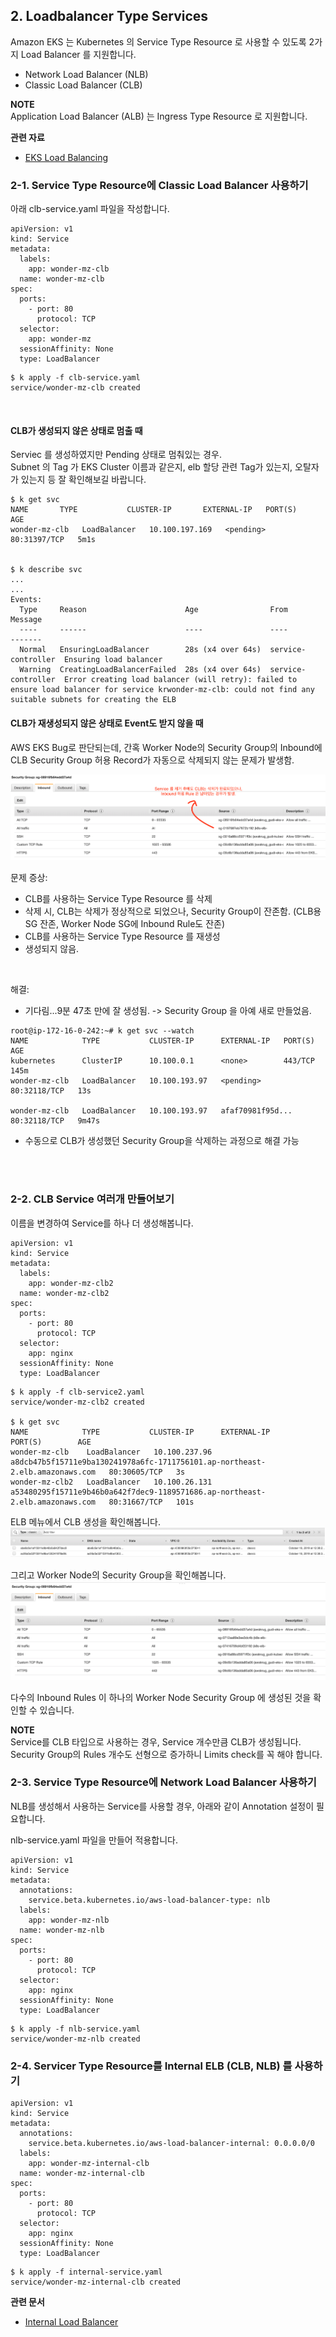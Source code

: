 ## 2. Loadbalancer Type Services
Amazon EKS 는 Kubernetes 의 Service Type Resource 로 사용할 수 있도록 2가지 Load Balancer 를 지원합니다. <br> 
* Network Load Balancer (NLB)
* Classic Load Balancer (CLB)


**NOTE**<br>
Application Load Balancer (ALB) 는 Ingress Type Resource 로 지원합니다.


**관련 자료**
- [EKS Load Balancing](https://docs.aws.amazon.com/en_pv/eks/latest/userguide/load-balancing.html)


### 2-1. Service Type Resource에 Classic Load Balancer 사용하기
아래 clb-service.yaml 파일을 작성합니다.
```
apiVersion: v1
kind: Service
metadata:
  labels:
    app: wonder-mz-clb
  name: wonder-mz-clb
spec:
  ports:
    - port: 80
      protocol: TCP
  selector:
    app: wonder-mz
  sessionAffinity: None
  type: LoadBalancer
```
```
$ k apply -f clb-service.yaml
service/wonder-mz-clb created
```

<Br>

#### CLB가 생성되지 않은 상태로 멈출 때
Serviec 를 생성하였지만 Pending 상태로 멈춰있는 경우.<br>
Subnet 의 Tag 가 EKS Cluster 이름과 같은지, elb 할당 관련 Tag가 있는지, 오탈자가 있는지 등 잘 확인해보길 바랍니다.
```
$ k get svc
NAME       TYPE           CLUSTER-IP       EXTERNAL-IP   PORT(S)        AGE
wonder-mz-clb   LoadBalancer   10.100.197.169   <pending>     80:31397/TCP   5m1s


$ k describe svc
...
...
Events:
  Type     Reason                      Age                From                Message
  ----     ------                      ----               ----                -------
  Normal   EnsuringLoadBalancer        28s (x4 over 64s)  service-controller  Ensuring load balancer
  Warning  CreatingLoadBalancerFailed  28s (x4 over 64s)  service-controller  Error creating load balancer (will retry): failed to ensure load balancer for service krwonder-mz-clb: could not find any suitable subnets for creating the ELB
```

#### CLB가 재생성되지 않은 상태로 Event도 받지 않을 때
AWS EKS Bug로 판단되는데, 간혹 Worker Node의 Security Group의 Inbound에 CLB Security Group 허용 Record가 자동으로 삭제되지 않는 문제가 발생함.<br>

![](../../../images/clb-bug.png)

문제 증상: 
* CLB를 사용하는 Service Type Resource 를 삭제
* 삭제 시, CLB는 삭제가 정상적으로 되었으나, Security Group이 잔존함. (CLB용 SG 잔존, Worker Node SG에 Inbound Rule도 잔존)
* CLB를 사용하는 Service Type Resource 를 재생성
* 생성되지 않음.

<br>

해결:
* 기다림...9분 47초 만에 잘 생성됨. -> Security Group 을 아예 새로 만들었음.
```
root@ip-172-16-0-242:~# k get svc --watch
NAME            TYPE           CLUSTER-IP      EXTERNAL-IP   PORT(S)        AGE
kubernetes      ClusterIP      10.100.0.1      <none>        443/TCP        145m
wonder-mz-clb   LoadBalancer   10.100.193.97   <pending>     80:32118/TCP   13s

wonder-mz-clb   LoadBalancer   10.100.193.97   afaf70981f95d...   80:32118/TCP   9m47s
``` 
* 수동으로 CLB가 생성했던 Security Group을 삭제하는 과정으로 해결 가능
<br>
<br>

### 2-2. CLB Service 여러개 만들어보기
이름을 변경하여 Service를 하나 더 생성해봅니다. 
```
apiVersion: v1
kind: Service
metadata:
  labels:
    app: wonder-mz-clb2
  name: wonder-mz-clb2
spec:
  ports:
    - port: 80
      protocol: TCP
  selector:
    app: nginx
  sessionAffinity: None
  type: LoadBalancer
```
```
$ k apply -f clb-service2.yaml
service/wonder-mz-clb2 created

$ k get svc
NAME            TYPE           CLUSTER-IP      EXTERNAL-IP                                                                    PORT(S)        AGE
wonder-mz-clb    LoadBalancer   10.100.237.96   a8dcb47b5f15711e9ba130241978a6fc-1711756101.ap-northeast-2.elb.amazonaws.com   80:30605/TCP   3s
wonder-mz-clb2   LoadBalancer   10.100.26.131   a53480295f15711e9b46b0a642f7dec9-1189571686.ap-northeast-2.elb.amazonaws.com   80:31667/TCP   101s
```

ELB 메뉴에서 CLB 생성을 확인해봅니다.
![](../../../images/multiple-clb.png)


그리고 Worker Node의 Security Group을 확인해봅니다.
![](../../../images/multiple-clb-inbound-rules.png)

다수의 Inbound Rules 이 하나의 Worker Node Security Group 에 생성된 것을 확인할 수 있습니다. 

**NOTE**
<br>
Service를 CLB 타입으로 사용하는 경우, Service 개수만큼 CLB가 생성됩니다. <br>
Security Group의 Rules 개수도 선형으로 증가하니 Limits check를 꼭 해야 합니다.

### 2-3. Service Type Resource에 Network Load Balancer 사용하기
NLB를 생성해서 사용하는 Service를 사용할 경우, 아래와 같이 Annotation 설정이 필요합니다.

nlb-service.yaml 파일을 만들어 적용합니다.
```
apiVersion: v1
kind: Service
metadata:
  annotations:
    service.beta.kubernetes.io/aws-load-balancer-type: nlb
  labels:
    app: wonder-mz-nlb
  name: wonder-mz-nlb
spec:
  ports:
    - port: 80
      protocol: TCP
  selector:
    app: nginx
  sessionAffinity: None
  type: LoadBalancer
```
```
$ k apply -f nlb-service.yaml
service/wonder-mz-nlb created
```

### 2-4. Servicer Type Resource를 Internal ELB (CLB, NLB) 를 사용하기
```
apiVersion: v1
kind: Service
metadata:
  annotations:
    service.beta.kubernetes.io/aws-load-balancer-internal: 0.0.0.0/0
  labels:
    app: wonder-mz-internal-clb
  name: wonder-mz-internal-clb
spec:
  ports:
    - port: 80
      protocol: TCP
  selector:
    app: nginx
  sessionAffinity: None
  type: LoadBalancer
```
```
$ k apply -f internal-service.yaml
service/wonder-mz-internal-clb created
```

**관련 문서**
* [Internal Load Balancer](https://docs.aws.amazon.com/en_pv/eks/latest/userguide/load-balancing.html)